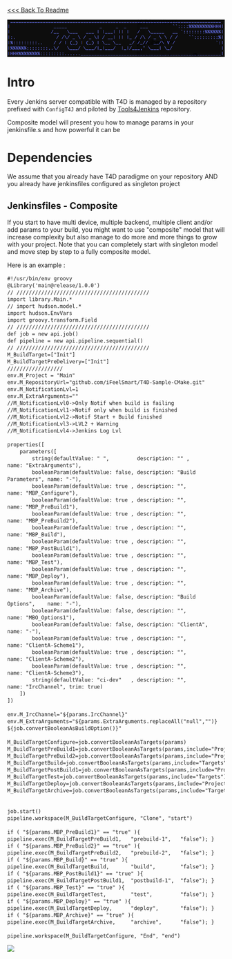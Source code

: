 [<<< Back To Readme](../../../../README.md)
<p align="center">
    <img src="https://github.com/T4D-Suites/T4D-Ressources/blob/master/LogoT4D.png">
</p>

# Intro

Every Jenkins server compatible with T4D is managed by a repository prefixed with `ConfigT4J` and piloted by [Tools4Jenkins](https://github.com/iFeelSmart/Tools4Jenkins) repository. 

Composite model will present you how to manage params in your jenkinsfile.s and how powerful it can be

# Dependencies

We assume that you already have T4D paradigme on your repository AND you already have jenkinsfiles configured as singleton project


## Jenkinsfiles - Composite

If you start to have multi device, multiple backend, multiple client and/or add params to your build, you might want to use "composite" model that will increase complexity but also manage to do more and more things to grow with your project. Note that you can completely start with singleton model and move step by step to a fully composite model.

Here is an example :
```
#!/usr/bin/env groovy
@Library('main@release/1.0.0')
// ///////////////////////////////////////////
import library.Main.*
// import hudson.model.*
import hudson.EnvVars
import groovy.transform.Field
// ///////////////////////////////////////////
def job = new api.job()
def pipeline = new api.pipeline.sequential()
// ///////////////////////////////////////////
M_BuildTarget=["Init"]
M_BuildTargetPreDelivery=["Init"]
//////////////////
env.M_Project = "Main"
env.M_RepositoryUrl="github.com/iFeelSmart/T4D-Sample-CMake.git"
env.M_NotificationLvl=1
env.M_ExtraArguments=""
//M_NotificationLvl0->Only Notif when build is failing
//M_NotificationLvl1->Notif only when build is finished
//M_NotificationLvl2->Notif Start + Build finished
//M_NotificationLvl3->LVL2 + Warning
//M_NotificationLvl4->Jenkins Log Lvl

properties([
    parameters([
        string(defaultValue: " ",         description: "" ,                name: "ExtraArguments"),
        booleanParam(defaultValue: false, description: "Build Parameters", name: "-"),
        booleanParam(defaultValue: true , description: "",                 name: "MBP_Configure"),
        booleanParam(defaultValue: true , description: "",                 name: "MBP_PreBuild1"),
        booleanParam(defaultValue: true , description: "",                 name: "MBP_PreBuild2"),
        booleanParam(defaultValue: true , description: "",                 name: "MBP_Build"),
        booleanParam(defaultValue: true , description: "",                 name: "MBP_PostBuild1"),
        booleanParam(defaultValue: true , description: "",                 name: "MBP_Test"),
        booleanParam(defaultValue: true , description: "",                 name: "MBP_Deploy"),
        booleanParam(defaultValue: true , description: "",                 name: "MBP_Archive"),
        booleanParam(defaultValue: false, description: "Build Options",    name: "-"),
        booleanParam(defaultValue: false, description: "",                 name: "MBO_Options1"),
        booleanParam(defaultValue: false, description: "ClientA",          name: "-"),
        booleanParam(defaultValue: true , description: "",                 name: "ClientA-Scheme1"),
        booleanParam(defaultValue: true , description: "",                 name: "ClientA-Scheme2"),
        booleanParam(defaultValue: true , description: "",                 name: "ClientA-Scheme3"),
        string(defaultValue: "ci-dev"   , description: "",                 name: "IrcChannel", trim: true)
    ])
])

env.M_IrcChannel="${params.IrcChannel}"
env.M_ExtraArguments="${params.ExtraArguments.replaceAll("null","")} ${job.convertBooleanAsBuildOption()}"

M_BuildTargetConfigure=job.convertBooleanAsTargets(params)
M_BuildTargetPreBuild1=job.convertBooleanAsTargets(params,include="ProjectA+ProjectB+ProjectC+ProjectD")
M_BuildTargetPreBuild2=job.convertBooleanAsTargets(params,include="ProjectB+ProjectD+ProjectE+ProjectF")
M_BuildTargetBuild=job.convertBooleanAsTargets(params,include="Targets")
M_BuildTargetPostBuild1=job.convertBooleanAsTargets(params,include="ProjectC+ProjectE+ProjectF+TargetZ")
M_BuildTargetTest=job.convertBooleanAsTargets(params,include="Targets")
M_BuildTargetDeploy=job.convertBooleanAsTargets(params,include="ProjectA+ProjectB+ProjectC+ProjectD")
M_BuildTargetArchive=job.convertBooleanAsTargets(params,include="Targets")


job.start()
pipeline.workspace(M_BuildTargetConfigure, "Clone", "start")

if ( "${params.MBP_PreBuild1}" == "true" ){             pipeline.exec(M_BuildTargetPreBuild1,   "prebuild-1",   "false"); }
if ( "${params.MBP_PreBuild2}" == "true" ){             pipeline.exec(M_BuildTargetPreBuild2,   "prebuild-2",   "false"); }
if ( "${params.MBP_Build}" == "true" ){                 pipeline.exec(M_BuildTargetBuild,       "build",        "false"); }
if ( "${params.MBP_PostBuild1}" == "true" ){            pipeline.exec(M_BuildTargetPostBuild1,  "postbuild-1",  "false"); }
if ( "${params.MBP_Test}" == "true" ){                  pipeline.exec(M_BuildTargetTest,        "test",         "false"); }
if ( "${params.MBP_Deploy}" == "true" ){                pipeline.exec(M_BuildTargetDeploy,      "deploy",       "false"); }
if ( "${params.MBP_Archive}" == "true" ){               pipeline.exec(M_BuildTargetArchive,     "archive",      "false"); }

pipeline.workspace(M_BuildTargetConfigure, "End", "end")
```

<p>
    <img src="https://github.com/T4D-Suites/T4D-Ressources/blob/master/screenshot-hardcore-sequential.png">
</p>
